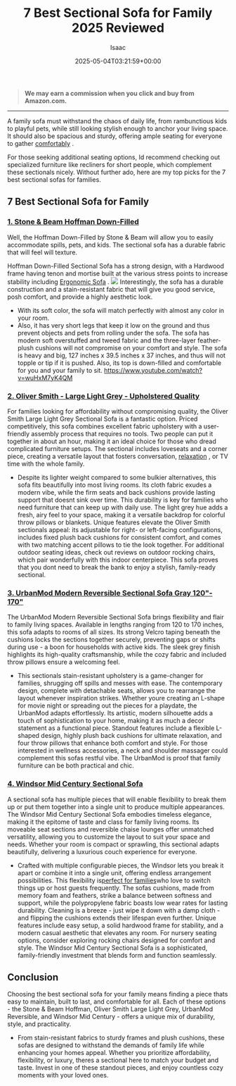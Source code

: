 ﻿---
author: Isaac
layout: post
title: 7 Best Sectional Sofa for Family 2025 Reviewed
date: '2025-05-04T03:21:59+00:00'
categories:
- Product Reviews
- Recliners
tags: []
slug: /best-sectional-sofa-for-family/
lastmod: 2025-05-07T12:21:25+03:00
---
> **We may earn a commission when you click and buy from Amazon.com.**
>

---
A family sofa must withstand the chaos of daily life, from rambunctious kids to playful pets, while still looking stylish enough to anchor your living space. It should also be spacious and sturdy, offering ample seating for everyone to gather
[comfortably](https://pestpolicy.com/best-recliners-for-short-people/)
.

For those seeking additional seating options, Id recommend checking out specialized furniture like recliners for short people, which complement these sectionals nicely. Without further ado, here are my top picks for the 7 best sectional sofas for families.
## 7 Best Sectional Sofa for Family
### [1. Stone & Beam Hoffman Down-Filled](https://www.amazon.com/dp/B071FMSYNH/?tag=p-policy-20)
Well, the Hoffman Down-Filled by Stone & Beam will allow you to easily accommodate spills, pets, and kids. The sectional sofa has a durable fabric that will feel will texture.

Hoffman Down-Filled Sectional Sofa has a strong design, with a Hardwood frame having tenon and mortise built at the various stress points to increase stability including
[Ergonomic Sofa](https://pestpolicy.com/best-ergonomic-sofa/)
.
![](/assets/img/03/Best-Sectional-Sofa-for-Family-300x169.jpg)
Interestingly, the sofa has a durable construction and a stain-resistant fabric that will give you good service, posh comfort, and provide a highly aesthetic look.
- With its soft color, the sofa will match perfectly with almost any color in your room.
- Also, it has very short legs that keep it low on the ground and thus prevent objects and pets from rolling under the sofa.
The sofa has modern soft overstuffed and tweed fabric and the three-layer feather-plush cushions will not compromise on your comfort and style.
The sofa is heavy and big, 127 inches x 39.5 inches x 37 inches, and thus will not topple or tip if it is pushed. Also, its top is down-filled and comfortable for you and your family to sit.
https://www.youtube.com/watch?v=wuHxM7yK4QM
### [2. Oliver Smith - Large Light Grey - Upholstered Quality](https://www.amazon.com/dp/B01N3D4UHS/?tag=p-policy-20)
For families looking for affordability without compromising quality, the Oliver Smith Large Light Grey Sectional Sofa is a fantastic option. Priced competitively, this sofa combines excellent fabric upholstery with a user-friendly assembly process that requires no tools.
Two people can put it together in about an hour, making it an ideal choice for those who dread complicated furniture setups. The sectional includes loveseats and a corner piece, creating a versatile layout that fosters conversation,
[relaxation](https://pestpolicy.com/best-reclining-sectional-sofas/)
, or TV time with the whole family.
- Despite its lighter weight compared to some bulkier alternatives, this sofa fits beautifully into most living rooms. Its cloth fabric exudes a modern vibe, while the firm seats and back cushions provide lasting support that doesnt sink over time.
This durability is key for families who need furniture that can keep up with daily use. The light grey hue adds a fresh, airy feel to your space, making it a versatile backdrop for colorful throw pillows or blankets.
Unique features elevate the Oliver Smith sectionals appeal: its adjustable for right- or left-facing configurations, includes fixed plush back cushions for consistent comfort, and comes with two matching accent pillows to tie the look together.
For additional outdoor seating ideas, check out reviews on outdoor rocking chairs, which pair wonderfully with this indoor centerpiece. This sofa proves that you dont need to break the bank to enjoy a stylish, family-ready sectional.
### [3. UrbanMod Modern Reversible Sectional Sofa Gray 120"- 170"](https://www.amazon.com/dp/B073JR1PZQ/?tag=p-policy-20)
The UrbanMod Modern Reversible Sectional Sofa brings flexibility and flair to family living spaces. Available in lengths ranging from 120 to 170 inches, this sofa adapts to rooms of all sizes. Its strong Velcro taping beneath the cushions locks the sections together securely, preventing gaps or shifts during use - a boon for households with active kids. The sleek grey finish highlights its high-quality craftsmanship, while the cozy fabric and included throw pillows ensure a welcoming feel.
- This sectionals stain-resistant upholstery is a game-changer for families, shrugging off spills and messes with ease. The contemporary design, complete with detachable seats, allows you to rearrange the layout whenever inspiration strikes.
Whether youre creating an L-shape for movie night or spreading out the pieces for a playdate, the UrbanMod adapts effortlessly. Its artistic, modern silhouette adds a touch of sophistication to your home, making it as much a decor statement as a functional piece.
Standout features include a flexible L-shaped design, highly plush back cushions for ultimate relaxation, and four throw pillows that enhance both comfort and style. For those interested in wellness accessories, a neck and shoulder massager could complement this sofas restful vibe. The UrbanMod is proof that family furniture can be both practical and chic.
### [4. Windsor Mid Century Sectional Sofa](https://www.amazon.com/dp/B075MPXNWR/?tag=p-policy-20)
A sectional sofa has multiple pieces that will enable flexibility to break them up or put them together into a single unit to produce multiple appearances.
The Windsor Mid Century Sectional Sofa embodies timeless elegance, making it the epitome of taste and class for family living rooms. Its moveable seat sections and reversible chaise lounges offer unmatched versatility, allowing you to customize the layout to suit your space and needs. Whether your room is compact or sprawling, this sectional adapts beautifully, delivering a luxurious couch experience for everyone.
- Crafted with multiple configurable pieces, the Windsor lets you break it apart or combine it into a single unit, offering endless arrangement possibilities. This flexibility is[perfect for families](https://pestpolicy.com/best-zero-gravity-massage-chairs/)who love to switch things up or host guests frequently.
The sofas cushions, made from memory foam and feathers, strike a balance between softness and support, while the polypropylene fabric boasts low wear rates for lasting durability. Cleaning is a breeze - just wipe it down with a damp cloth - and flipping the cushions extends their lifespan even further.
Unique features include easy setup, a solid hardwood frame for stability, and a modern casual aesthetic that elevates any room. For nursery seating options, consider exploring rocking chairs designed for comfort and style. The Windsor Mid Century Sectional Sofa is a sophisticated, family-friendly investment that blends form and function seamlessly.
## Conclusion
Choosing the best sectional sofa for your family means finding a piece thats easy to maintain, built to last, and comfortable for all. Each of these options - the Stone & Beam Hoffman, Oliver Smith Large Light Grey, UrbanMod Reversible, and Windsor Mid Century - offers a unique mix of durability, style, and practicality.
- From stain-resistant fabrics to sturdy frames and plush cushions, these sofas are designed to withstand the demands of family life while enhancing your homes appeal.
Whether you prioritize affordability, flexibility, or luxury, theres a sectional here to match your budget and taste. Invest in one of these standout pieces, and enjoy countless cozy moments with your loved ones.